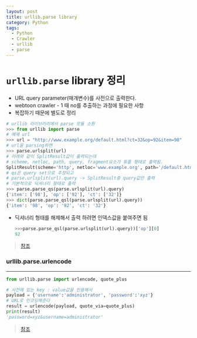 ```yaml
---
layout: post
title: urllib.parse library
category: Python
tags:
  - Python
  - Crawler
  - urllib
  - parse
---
```




# `urllib.parse` library 정리

- URL query parameter(매개변수)를 사전으로 출력한다.
- webtoon crawler - 1 때 no를 추출하는 과정에 필요한 사항
- 복잡하기 때문에 별도로 정리

```python
# urllib 라이브러리에서 parse 모듈 소환
>>> from urllib import parse
# 예제 url
>>> url = "http://www.example.org/default.html?ct=32&op=92&item=98"
# url을 parsing하면
>>> parse.urlsplit(url)
# 아래와 같이 SplitResult값이 출력되는데
# scheme, netloc, path, query, fragment요소가 튜플 형태로 출력됨.
SplitResult(scheme='http', netloc='www.example.org', path='/default.html', query='ct=32&op=92&item=98', fragment='')
# qs은 query set으로 추정되고
# parse.urlsplit(url).query -> SplitResult중 query값만 출력
# 기본적으로 딕셔너리 형태로 출력
>>> parse.parse_qs(parse.urlsplit(url).query)
{'item': ['98'], 'op': ['92'], 'ct': ['32']}
>>> dict(parse.parse_qsl(parse.urlsplit(url).query))
{'item': '98', 'op': '92', 'ct': '32'}
```

- 딕셔너리 형태를 해제해서 출력 하려면 인덱스값을 붙여주면 됨

  ```python
  >>>parse.parse_qsl(parse.urlsplit(url).query))['op'][0]
  92
  ```



> [참조](https://stackoverflow.com/questions/21584545/url-query-parameters-to-dict-python)



### urllib.parse.urlencode

---


  ```python
from urllib.parse import urlencode, quote_plus
  
# 사전에 있는 key : value값을 인용해서
payload = {'username':'administrator', 'password':'xyz'}
# URL로 인코딩해준다
result = urlencode(payload, quote_via=quote_plus)
print(result)
'password=xyz&username=administrator'
  ```

> [참조](https://stackoverflow.com/questions/40557606/how-to-url-encode-in-python-3/40557716)

